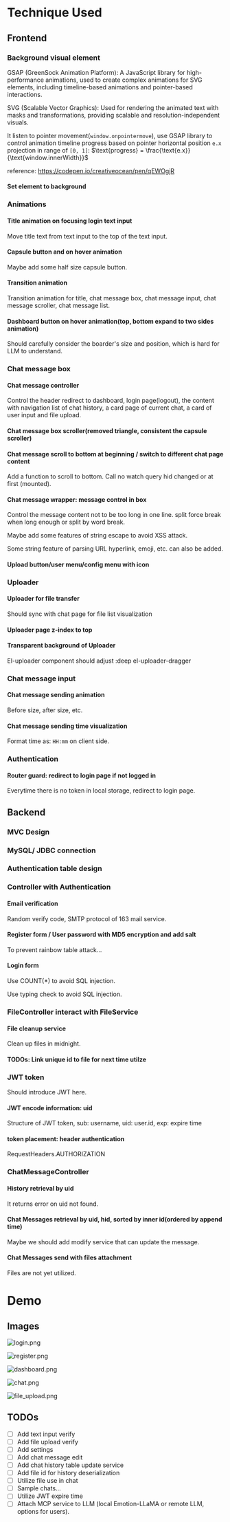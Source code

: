 # Technique Used

## Frontend

### Background visual element
GSAP (GreenSock Animation Platform): A JavaScript library for high-performance animations, used to create complex animations for SVG elements, including timeline-based animations and pointer-based interactions.  

SVG (Scalable Vector Graphics): Used for rendering the animated text with masks and transformations, providing scalable and resolution-independent visuals.  

It listen to pointer movement(`window.onpointermove`), use GSAP library to control animation timeline progress based on 
pointer horizontal position `e.x` projection in range of `[0, 1]`: $`\text{progress} = \frac{\text{e.x}}{\text{window.innerWidth}}`$

reference:
https://codepen.io/creativeocean/pen/qEWOgjR

#### Set element to background

### Animations

#### Title animation on focusing login text input

Move title text from text input to the top of the text input.

#### Capsule button and on hover animation

Maybe add some half size capsule button.

#### Transition animation

Transition animation for title, chat message box, chat message input, chat message scroller, chat message list.

#### Dashboard button on hover animation(top, bottom expand to two sides animation)

Should carefully consider the boarder's size and position, which is hard for LLM to understand.

### Chat message box

#### Chat message controller

Control the header redirect to dashboard, login page(logout), the content with navigation list of chat history, a card page of current chat, a card of user input and file upload.

#### Chat message box scroller(removed triangle, consistent the capsule scroller)

#### Chat message scroll to bottom at beginning / switch to different chat page content

Add a function to scroll to bottom. Call no watch query hid changed or at first (mounted).

#### Chat message wrapper: message control in box

Control the message content not  to be too long in one line. split force break when long enough or split by word break.

Maybe add some features of string escape to avoid XSS attack.

Some string feature of parsing URL hyperlink, emoji, etc. can also be added.

#### Upload button/user menu/config menu with icon

### Uploader

#### Uploader for file transfer

Should sync with chat page for file list visualization

#### Uploader page z-index to top

#### Transparent background of Uploader

El-uploader component should adjust :deep el-uploader-dragger

### Chat message input

#### Chat message sending animation

Before size, after size, etc.

#### Chat message sending time visualization

Format time as: `HH:mm` on client side.

### Authentication

#### Router guard: redirect to login page if not logged in

Everytime there is no token in local storage, redirect to login page.

## Backend

### MVC Design

### MySQL/ JDBC connection

### Authentication table design

### Controller with Authentication

#### Email verification

Random verify code, SMTP protocol of 163 mail service.

#### Register form / User password with MD5 encryption and add salt

To prevent rainbow table attack...

#### Login form

Use COUNT(*) to avoid SQL injection.

Use typing check to avoid SQL injection.

### FileController interact with FileService

#### File cleanup service

Clean up files in midnight.

#### TODOs: Link unique id to file for next time utilze

### JWT token

Should introduce JWT here.

#### JWT encode information: uid

Structure of JWT token, sub: username, uid: user.id, exp: expire time

#### token placement: header authentication

RequestHeaders.AUTHORIZATION

### ChatMessageController

#### History retrieval by uid

It returns error on uid not found.

#### Chat Messages retrieval by uid, hid, sorted by inner id(ordered by append time)

Maybe we should add modify service that can update the message.

#### Chat Messages send with files attachment

Files are not yet utilized.

# Demo

## Images

![login.png](frontend/public/login.png)

![register.png](frontend/public/register.png)

![dashboard.png](frontend/public/dashboard.png)

![chat.png](frontend/public/chat.png)

![file_upload.png](frontend/public/file_upload.png)

## TODOs

- [ ] Add text input verify
- [ ] Add file upload verify
- [ ] Add settings
- [ ] Add chat message edit
- [ ] Add chat history table update service
- [ ] Add file id for history deserialization
- [ ] Utilize file use in chat
- [ ] Sample chats...
- [ ] Utilize JWT expire time
- [ ] Attach MCP service to LLM (local Emotion-LLaMA or remote LLM, options for users).